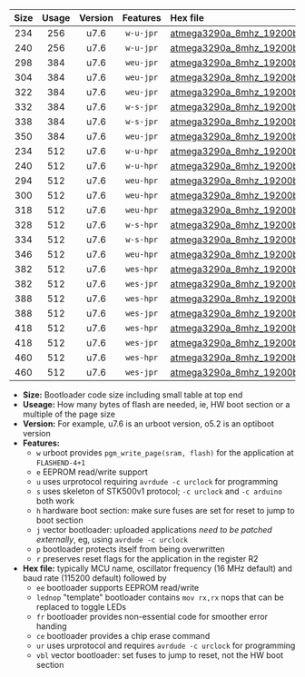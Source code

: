 |Size|Usage|Version|Features|Hex file|
|:-:|:-:|:-:|:-:|:--|
|234|256|u7.6|`w-u-jpr`|[atmega3290a_8mhz_19200bps_ur_vbl.hex](https://raw.githubusercontent.com/stefanrueger/urboot/main/atmega3290a_8mhz_19200bps_ur_vbl.hex)|
|240|256|u7.6|`w-u-jpr`|[atmega3290a_8mhz_19200bps_lednop_ur_vbl.hex](https://raw.githubusercontent.com/stefanrueger/urboot/main/atmega3290a_8mhz_19200bps_lednop_ur_vbl.hex)|
|298|384|u7.6|`weu-jpr`|[atmega3290a_8mhz_19200bps_ee_ur_vbl.hex](https://raw.githubusercontent.com/stefanrueger/urboot/main/atmega3290a_8mhz_19200bps_ee_ur_vbl.hex)|
|304|384|u7.6|`weu-jpr`|[atmega3290a_8mhz_19200bps_ee_lednop_ur_vbl.hex](https://raw.githubusercontent.com/stefanrueger/urboot/main/atmega3290a_8mhz_19200bps_ee_lednop_ur_vbl.hex)|
|322|384|u7.6|`weu-jpr`|[atmega3290a_8mhz_19200bps_ee_lednop_fr_ur_vbl.hex](https://raw.githubusercontent.com/stefanrueger/urboot/main/atmega3290a_8mhz_19200bps_ee_lednop_fr_ur_vbl.hex)|
|332|384|u7.6|`w-s-jpr`|[atmega3290a_8mhz_19200bps_vbl.hex](https://raw.githubusercontent.com/stefanrueger/urboot/main/atmega3290a_8mhz_19200bps_vbl.hex)|
|338|384|u7.6|`w-s-jpr`|[atmega3290a_8mhz_19200bps_lednop_vbl.hex](https://raw.githubusercontent.com/stefanrueger/urboot/main/atmega3290a_8mhz_19200bps_lednop_vbl.hex)|
|350|384|u7.6|`weu-jpr`|[atmega3290a_8mhz_19200bps_ee_lednop_fr_ce_ur_vbl.hex](https://raw.githubusercontent.com/stefanrueger/urboot/main/atmega3290a_8mhz_19200bps_ee_lednop_fr_ce_ur_vbl.hex)|
|234|512|u7.6|`w-u-hpr`|[atmega3290a_8mhz_19200bps_ur.hex](https://raw.githubusercontent.com/stefanrueger/urboot/main/atmega3290a_8mhz_19200bps_ur.hex)|
|240|512|u7.6|`w-u-hpr`|[atmega3290a_8mhz_19200bps_lednop_ur.hex](https://raw.githubusercontent.com/stefanrueger/urboot/main/atmega3290a_8mhz_19200bps_lednop_ur.hex)|
|294|512|u7.6|`weu-hpr`|[atmega3290a_8mhz_19200bps_ee_ur.hex](https://raw.githubusercontent.com/stefanrueger/urboot/main/atmega3290a_8mhz_19200bps_ee_ur.hex)|
|300|512|u7.6|`weu-hpr`|[atmega3290a_8mhz_19200bps_ee_lednop_ur.hex](https://raw.githubusercontent.com/stefanrueger/urboot/main/atmega3290a_8mhz_19200bps_ee_lednop_ur.hex)|
|318|512|u7.6|`weu-hpr`|[atmega3290a_8mhz_19200bps_ee_lednop_fr_ur.hex](https://raw.githubusercontent.com/stefanrueger/urboot/main/atmega3290a_8mhz_19200bps_ee_lednop_fr_ur.hex)|
|328|512|u7.6|`w-s-hpr`|[atmega3290a_8mhz_19200bps.hex](https://raw.githubusercontent.com/stefanrueger/urboot/main/atmega3290a_8mhz_19200bps.hex)|
|334|512|u7.6|`w-s-hpr`|[atmega3290a_8mhz_19200bps_lednop.hex](https://raw.githubusercontent.com/stefanrueger/urboot/main/atmega3290a_8mhz_19200bps_lednop.hex)|
|346|512|u7.6|`weu-hpr`|[atmega3290a_8mhz_19200bps_ee_lednop_fr_ce_ur.hex](https://raw.githubusercontent.com/stefanrueger/urboot/main/atmega3290a_8mhz_19200bps_ee_lednop_fr_ce_ur.hex)|
|382|512|u7.6|`wes-hpr`|[atmega3290a_8mhz_19200bps_ee.hex](https://raw.githubusercontent.com/stefanrueger/urboot/main/atmega3290a_8mhz_19200bps_ee.hex)|
|382|512|u7.6|`wes-jpr`|[atmega3290a_8mhz_19200bps_ee_vbl.hex](https://raw.githubusercontent.com/stefanrueger/urboot/main/atmega3290a_8mhz_19200bps_ee_vbl.hex)|
|388|512|u7.6|`wes-hpr`|[atmega3290a_8mhz_19200bps_ee_lednop.hex](https://raw.githubusercontent.com/stefanrueger/urboot/main/atmega3290a_8mhz_19200bps_ee_lednop.hex)|
|388|512|u7.6|`wes-jpr`|[atmega3290a_8mhz_19200bps_ee_lednop_vbl.hex](https://raw.githubusercontent.com/stefanrueger/urboot/main/atmega3290a_8mhz_19200bps_ee_lednop_vbl.hex)|
|418|512|u7.6|`wes-hpr`|[atmega3290a_8mhz_19200bps_ee_lednop_fr.hex](https://raw.githubusercontent.com/stefanrueger/urboot/main/atmega3290a_8mhz_19200bps_ee_lednop_fr.hex)|
|418|512|u7.6|`wes-jpr`|[atmega3290a_8mhz_19200bps_ee_lednop_fr_vbl.hex](https://raw.githubusercontent.com/stefanrueger/urboot/main/atmega3290a_8mhz_19200bps_ee_lednop_fr_vbl.hex)|
|460|512|u7.6|`wes-hpr`|[atmega3290a_8mhz_19200bps_ee_lednop_fr_ce.hex](https://raw.githubusercontent.com/stefanrueger/urboot/main/atmega3290a_8mhz_19200bps_ee_lednop_fr_ce.hex)|
|460|512|u7.6|`wes-jpr`|[atmega3290a_8mhz_19200bps_ee_lednop_fr_ce_vbl.hex](https://raw.githubusercontent.com/stefanrueger/urboot/main/atmega3290a_8mhz_19200bps_ee_lednop_fr_ce_vbl.hex)|

- **Size:** Bootloader code size including small table at top end
- **Useage:** How many bytes of flash are needed, ie, HW boot section or a multiple of the page size
- **Version:** For example, u7.6 is an urboot version, o5.2 is an optiboot version
- **Features:**
  + `w` urboot provides `pgm_write_page(sram, flash)` for the application at `FLASHEND-4+1`
  + `e` EEPROM read/write support
  + `u` uses urprotocol requiring `avrdude -c urclock` for programming
  + `s` uses skeleton of STK500v1 protocol; `-c urclock` and `-c arduino` both work
  + `h` hardware boot section: make sure fuses are set for reset to jump to boot section
  + `j` vector bootloader: uploaded applications *need to be patched externally*, eg, using `avrdude -c urclock`
  + `p` bootloader protects itself from being overwritten
  + `r` preserves reset flags for the application in the register R2
- **Hex file:** typically MCU name, oscillator frequency (16 MHz default) and baud rate (115200 default) followed by
  + `ee` bootloader supports EEPROM read/write
  + `lednop` "template" bootloader contains `mov rx,rx` nops that can be replaced to toggle LEDs
  + `fr` bootloader provides non-essential code for smoother error handing
  + `ce` bootloader provides a chip erase command
  + `ur` uses urprotocol and requires `avrdude -c urclock` for programming
  + `vbl` vector bootloader: set fuses to jump to reset, not the HW boot section
